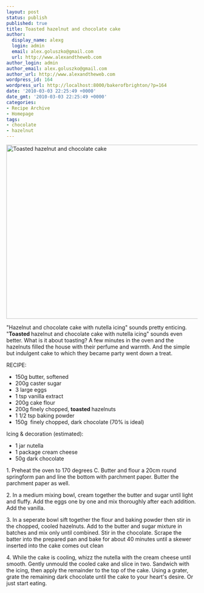 ```yaml
---
layout: post
status: publish
published: true
title: Toasted hazelnut and chocolate cake
author:
  display_name: alexg
  login: admin
  email: alex.goluszko@gmail.com
  url: http://www.alexandtheweb.com
author_login: admin
author_email: alex.goluszko@gmail.com
author_url: http://www.alexandtheweb.com
wordpress_id: 164
wordpress_url: http://localhost:8000/bakerofbrighton/?p=164
date: '2010-03-03 22:25:49 +0000'
date_gmt: '2010-03-03 22:25:49 +0000'
categories:
- Recipe Archive
- Homepage
tags:
- chocolate
- hazelnut
---
```

<p><a href="http://localhost:8000/bakerofbrighton/wp-content/uploads/2010/03/IMG_2252.jpg"><img class="alignnone size-medium wp-image-170" title="Toasted hazelnut and chocolate cake" src="http://localhost:8000/bakerofbrighton/wp-content/uploads/2010/03/IMG_2252-620x458.jpg" alt="Toasted hazelnut and chocolate cake" width="620" height="458" /></a></p>
<p>"Hazelnut and chocolate cake with nutella icing" sounds pretty enticing. "<strong>Toasted </strong>hazelnut and chocolate cake with nutella icing" sounds even better. What is it about toasting? A few minutes in the oven and the hazelnuts filled the house with their perfume and warmth. And the simple but indulgent cake to which they became party went down a treat.</p>
<p>RECIPE:</p>
<ul>
<li>150g butter, softened</li>
<li>200g caster sugar</li>
<li>3 large eggs</li>
<li>1  tsp vanilla extract</li>
<li>200g cake flour</li>
<li>200g finely chopped, <strong>toasted </strong>hazelnuts</li>
<li>1 1/2 tsp baking powder</li>
<li>150g  finely chopped, dark chocolate (70% is ideal)</li>
</ul>
<p>Icing &amp; decoration (estimated):</p>
<ul>
<li>1 jar nutella</li>
<li>1 package cream cheese</li>
<li>50g dark chocolate</li>
</ul>
<p>1. Preheat the oven to 170 degrees C. Butter and flour a 20cm round springform pan and line the bottom with parchment paper. Butter the parchment paper as well.</p>
<p>2. In a medium mixing bowl, cream together the butter and sugar until light and fluffy. Add the eggs one by one and mix thoroughly after each addition. Add the vanilla.</p>
<p>3. In a seperate bowl sift together the flour and baking powder then stir in the chopped, cooled hazelnuts. Add to the butter and sugar mixture in batches and mix only until combined. Stir in the chocolate. Scrape the batter into the prepared pan and bake for about 40 minutes until a skewer inserted into the cake comes out clean</p>
<p>4. While the cake is cooling, whizz the nutella with the cream cheese until smooth. Gently unmould the cooled cake and slice in two. Sandwich with the icing, then apply the remainder to the top of the cake. Using a grater, grate the remaining dark chocolate until the cake to your heart's desire. Or just start eating.</p>
